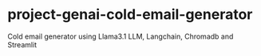 # project-genai-cold-email-generator
Cold email generator using Llama3.1 LLM, Langchain, Chromadb and Streamlit
